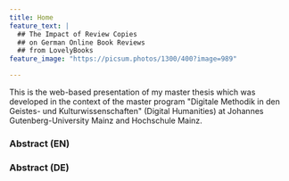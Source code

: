 ```yaml
---
title: Home
feature_text: |
  ## The Impact of Review Copies 
  ## on German Online Book Reviews
  ## from LovelyBooks
feature_image: "https://picsum.photos/1300/400?image=989"

---
```


This is the web-based presentation of my master thesis which was developed in the context of the master program "Digitale Methodik in den Geistes- und Kulturwissenschaften" (Digital Humanities) at Johannes Gutenberg-University Mainz and Hochschule Mainz. 

<!-- {% include figure.html image=".\assets\images\LovelyBooksLogo__6_.jpg" position="left" width="300" height="800" %} -->

### Abstract (EN)

### Abstract (DE)


